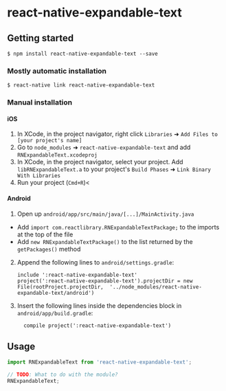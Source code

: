 
# react-native-expandable-text

## Getting started

`$ npm install react-native-expandable-text --save`

### Mostly automatic installation

`$ react-native link react-native-expandable-text`

### Manual installation


#### iOS

1. In XCode, in the project navigator, right click `Libraries` ➜ `Add Files to [your project's name]`
2. Go to `node_modules` ➜ `react-native-expandable-text` and add `RNExpandableText.xcodeproj`
3. In XCode, in the project navigator, select your project. Add `libRNExpandableText.a` to your project's `Build Phases` ➜ `Link Binary With Libraries`
4. Run your project (`Cmd+R`)<

#### Android

1. Open up `android/app/src/main/java/[...]/MainActivity.java`
  - Add `import com.reactlibrary.RNExpandableTextPackage;` to the imports at the top of the file
  - Add `new RNExpandableTextPackage()` to the list returned by the `getPackages()` method
2. Append the following lines to `android/settings.gradle`:
  	```
  	include ':react-native-expandable-text'
  	project(':react-native-expandable-text').projectDir = new File(rootProject.projectDir, 	'../node_modules/react-native-expandable-text/android')
  	```
3. Insert the following lines inside the dependencies block in `android/app/build.gradle`:
  	```
      compile project(':react-native-expandable-text')
  	```


## Usage
```javascript
import RNExpandableText from 'react-native-expandable-text';

// TODO: What to do with the module?
RNExpandableText;
```
  